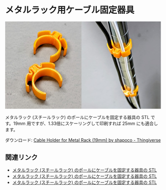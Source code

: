 # メタルラック用ケーブル固定器具

![](./cover.jpg)

メタルラック (スチールラック) のポールにケーブルを固定する器具の STL です。19mm 用ですが、1.33倍にスケーリングして印刷すれば 25mm にも適合します。

ダウンロード: [Cable Holder for Metal Rack (19mm) by shapoco - Thingiverse](https://www.thingiverse.com/thing:4771835)

## 関連リンク

- [メタルラック (スチールラック) のポールにケーブルを固定する器具の STL](https://x.com/shapoco/status/1863803749388656733)
- [メタルラック (スチールラック) のポールにケーブルを固定する器具の STL](https://misskey.io/notes/a1bj3kwc1gqf0444)
- [メタルラック (スチールラック) のポールにケーブルを固定する器具の STL](https://bsky.app/profile/shapoco.net/post/3lcesqr6clc2a)
